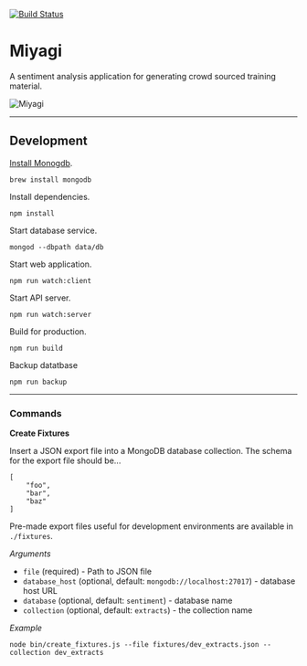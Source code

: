[![Build Status](https://travis-ci.org/jadu/miyagi.svg?branch=master)](https://travis-ci.org/jadu/miyagi)

# Miyagi

A sentiment analysis application for generating crowd sourced training material.

![Miyagi](assets/gif/miyagi.gif)

---

## Development

[Install Monogdb](https://docs.mongodb.com/manual/tutorial/install-mongodb-on-os-x/).

```
brew install mongodb
```

Install dependencies.

```
npm install
```

Start database service.

```
mongod --dbpath data/db
```

Start web application.

```
npm run watch:client
```

Start API server.

```
npm run watch:server
```

Build for production.

```
npm run build
```

Backup datatbase

```
npm run backup
```

---

### Commands

__Create Fixtures__

Insert a JSON export file into a MongoDB database collection. The schema for the export file should be...

```
[
    "foo",
    "bar",
    "baz"
]
```

Pre-made export files useful for development environments are available in `./fixtures`.

_Arguments_

* `file` (required) - Path to JSON file
* `database_host` (optional, default: `mongodb://localhost:27017`) - database host URL
* `database` (optional, default: `sentiment`) - database name
* `collection` (optional, default: `extracts`) - the collection name

_Example_

```
node bin/create_fixtures.js --file fixtures/dev_extracts.json --collection dev_extracts
```


